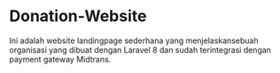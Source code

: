 # Donation-Website
Ini adalah website landingpage sederhana yang menjelaskansebuah organisasi yang dibuat dengan Laravel 8 dan sudah terintegrasi dengan payment gateway Midtrans.

